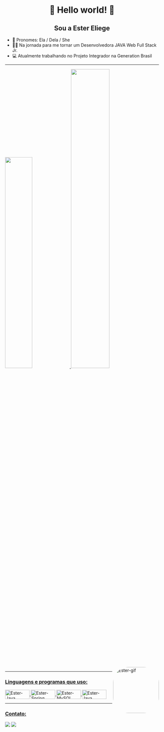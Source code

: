 <div align="center"><h1> 👋 Hello world! 👋 </h1></div>

<div align="center"><h2> Sou a Ester Eliege </h2></div>

- 👦 Pronomes: Ela / Dela / She
- 👨‍💻 Na jornada para me tornar um Desenvolvedora JAVA Web Full Stack Jr.
- 💻 Atualmente trabalhando no Projeto Integrador na Generation Brasil 

----------------------------------------------------------------------------------------------------------------------------------------------------------------------
  <a href="https://github.com/esterferreirac">
  <img width="42%" src="https://github-readme-stats.vercel.app/api?username=esterferreirac&show_icons=true&theme=panda&include_all_commits=true&count_private=true"/>
  <img width="50%" src="https://github-readme-stats.vercel.app/api/top-langs/?username=esterferreirac&layout=compact&langs_count=7&theme=panda"/>
  <img align="right" alt="Ester-gif" height="150" style="border-radius:50px;" src="https://i.picasion.com/pic92/2324db68390db1b9066c54d51e2e3a6b.gif">
  
---------------------------------------------------------------------------------------------------------------------------------------------------------------------
### Linguagens e programas que uso:
<img align="center" alt="Ester-Java" height="30" width="80" src="https://img.shields.io/badge/Java-ED8B00?style=for-the-badge&logo=java&logoColor=white">  <img align="center" alt="Ester-Spring" height="30" width="80" src="https://img.shields.io/badge/Spring-6DB33F?style=for-the-badge&logo=spring&logoColor=white"> <img align="center" alt="Ester-MySQL" height="30" width="80" src="https://img.shields.io/badge/MySQL-005C84?style=for-the-badge&logo=mysql&logoColor=white">  <img align="center" alt="Ester-Java" height="30" width="80" src="https://img.shields.io/badge/Eclipse-2C2255?style=for-the-badge&logo=eclipse&logoColor=white">
 

---------------------------------------------------------------------------------------------------------------------------------------------------------------------
### Contato:
<a href = "mailto:estereliege_ferr@hotmail.com"><img src="https://img.shields.io/badge/-Hotmail-%23333?style=for-the-badge&logo=gmail&logoColor=white" target="_blank"></a>
<a href="https://www.linkedin.com/in/ester-eliege-a0556a157/" target="_blank"><img src="https://img.shields.io/badge/-LinkedIn-%230077B5?style=for-the-badge&logo=linkedin&logoColor=white" target="_blank"></a>

  
